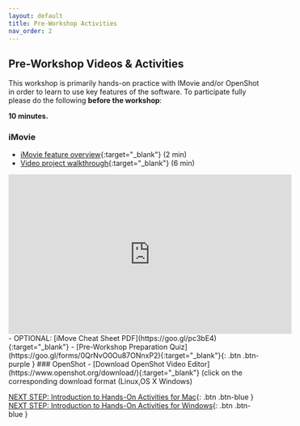 ```yaml
---
layout: default
title: Pre-Workshop Activities
nav_order: 2
---
```

## Pre-Workshop Videos & Activities
This workshop is primarily hands-on practice with IMovie and/or OpenShot in order to learn to use key features of the software. To participate fully please do the following **before the workshop**:

**10 minutes.**<br>
### iMovie
- [iMovie feature overview](https://www.apple.com/ca/imovie/){:target="_blank"} (2 min)
- [Video project walkthrough](https://www.youtube.com/watch?v=pWXpaFFx8f0){:target="_blank"} (6 min)
<iframe width="560" height="315" src="https://www.youtube.com/embed/pWXpaFFx8f0" title="YouTube video player" frameborder="0" allow="accelerometer; autoplay; clipboard-write; encrypted-media; gyroscope; picture-in-picture" allowfullscreen></iframe>
- OPTIONAL: [iMove Cheat Sheet PDF](https://goo.gl/pc3bE4){:target="_blank"}
- [Pre-Workshop Preparation Quiz](https://goo.gl/forms/0QrNvO0Ou87ONnxP2){:target="_blank"}{: .btn .btn-purple }
### OpenShot
- [Download OpenShot Video Editor](https://www.openshot.org/download/){:target="_blank"} (click on the corresponding download format (Linux,OS X Windows)

[NEXT STEP: Introduction to Hands-On Activities for Mac](activities-intro-mac.html){: .btn .btn-blue }
[NEXT STEP: Introduction to Hands-On Activities for Windows](activities-intro-windows.html){: .btn .btn-blue }

